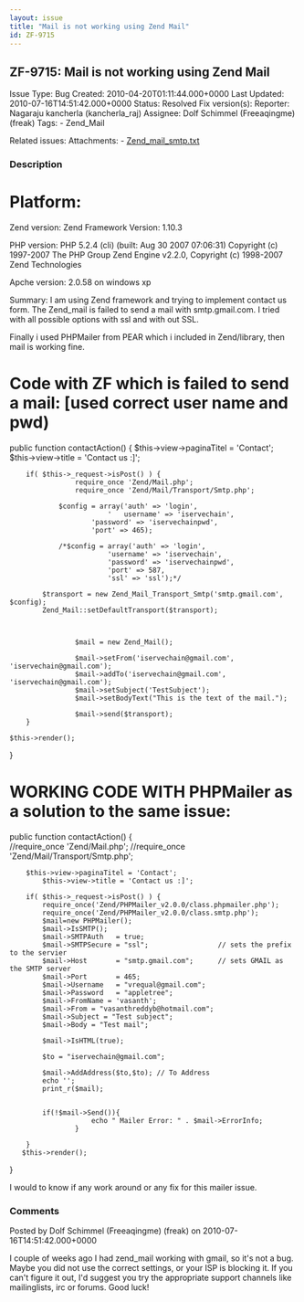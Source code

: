 ```yaml
---
layout: issue
title: "Mail is not working using Zend Mail"
id: ZF-9715
---
```


ZF-9715: Mail is not working using Zend Mail 
---------------------------------------------

 Issue Type: Bug Created: 2010-04-20T01:11:44.000+0000 Last Updated: 2010-07-16T14:51:42.000+0000 Status: Resolved Fix version(s): 
 Reporter:  Nagaraju kancherla (kancherla\_raj)  Assignee:  Dolf Schimmel (Freeaqingme) (freak)  Tags: - Zend\_Mail
 
 Related issues: 
 Attachments: - [Zend\_mail\_smtp.txt](/issues/secure/attachment/13018/Zend_mail_smtp.txt)
 
### Description

Platform:
=========

Zend version: Zend Framework Version: 1.10.3

PHP version: PHP 5.2.4 (cli) (built: Aug 30 2007 07:06:31) Copyright (c) 1997-2007 The PHP Group Zend Engine v2.2.0, Copyright (c) 1998-2007 Zend Technologies

Apche version: 2.0.58 on windows xp

Summary: I am using Zend framework and trying to implement contact us form. The Zend\_mail is failed to send a mail with smtp.gmail.com. I tried with all possible options with ssl and with out SSL.

Finally i used PHPMailer from PEAR which i included in Zend/library, then mail is working fine.

Code with ZF which is failed to send a mail: [used correct user name and pwd)
=============================================================================

public function contactAction() { $this->view->paginaTitel = 'Contact'; $this->view->title = 'Contact us :]';

 
        if( $this->_request->isPost() ) {
                    require_once 'Zend/Mail.php';
                    require_once 'Zend/Mail/Transport/Smtp.php';
    
                $config = array('auth' => 'login',
                            '   username' => 'iservechain',
                        'password' => 'iservechainpwd',
                        'port' => 465); 
    
                /*$config = array('auth' => 'login',
                            'username' => 'iservechain',
                            'password' => 'iservechainpwd',
                            'port' => 587,
                            'ssl' => 'ssl');*/
    
            $transport = new Zend_Mail_Transport_Smtp('smtp.gmail.com', $config);
            Zend_Mail::setDefaultTransport($transport); 
    
    
    
                    $mail = new Zend_Mail();
    
                    $mail->setFrom('iservechain@gmail.com', 'iservechain@gmail.com');
                    $mail->addTo('iservechain@gmail.com', 'iservechain@gmail.com');
                    $mail->setSubject('TestSubject');
                    $mail->setBodyText("This is the text of the mail.");
    
                    $mail->send($transport);
        }
    
    $this->render();


}

WORKING CODE WITH PHPMailer as a solution to the same issue:
============================================================

public function contactAction() {  
 //require\_once 'Zend/Mail.php'; //require\_once 'Zend/Mail/Transport/Smtp.php';

 
        $this->view->paginaTitel = 'Contact';
            $this->view->title = 'Contact us :]';
    
        if( $this->_request->isPost() ) { 
            require_once('Zend/PHPMailer_v2.0.0/class.phpmailer.php');
            require_once('Zend/PHPMailer_v2.0.0/class.smtp.php');
            $mail=new PHPMailer();
            $mail->IsSMTP();
            $mail->SMTPAuth   = true;
            $mail->SMTPSecure = "ssl";                 // sets the prefix to the servier
            $mail->Host       = "smtp.gmail.com";      // sets GMAIL as the SMTP server
            $mail->Port       = 465;
            $mail->Username   = "vrequal@gmail.com";
            $mail->Password   = "appletree"; 
            $mail->FromName = 'vasanth';
            $mail->From = "vasanthreddyb@hotmail.com";
            $mail->Subject = "Test subject";
            $mail->Body = "Test mail";
    
            $mail->IsHTML(true);
    
            $to = "iservechain@gmail.com";
    
            $mail->AddAddress($to,$to); // To Address
            echo '';
            print_r($mail);
    
    
            if(!$mail->Send()){
                        echo " Mailer Error: " . $mail->ErrorInfo;
                    }
    
        }
       $this->render();


}

I would to know if any work around or any fix for this mailer issue.

 

 

### Comments

Posted by Dolf Schimmel (Freeaqingme) (freak) on 2010-07-16T14:51:42.000+0000

I couple of weeks ago I had zend\_mail working with gmail, so it's not a bug. Maybe you did not use the correct settings, or your ISP is blocking it. If you can't figure it out, I'd suggest you try the appropriate support channels like mailinglists, irc or forums. Good luck!

 

 